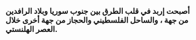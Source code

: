 ## أصبحت إربد في قلب الطرق بين جنوب سوريا وبلاد الرافدين من جهة ، والساحل الفلسطيني والحجاز من جهة أخرى خلال العصر الهلنستي.